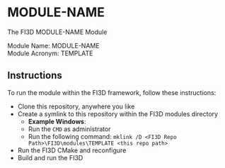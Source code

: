 # MODULE-NAME
The FI3D MODULE-NAME Module

Module Name: MODULE-NAME  
Module Acronym: TEMPLATE  

## Instructions
To run the module within the FI3D framework, follow these instructions:

- Clone this repository, anywhere you like
- Create a symlink to this repository within the FI3D modules directory
  - <b>Example Windows</b>:
  - Run the `CMD` as administrator
  - Run the following command: `mklink /D <FI3D Repo Path>\FI3D\modules\TEMPLATE <this repo path>`
- Run the FI3D CMake and reconfigure
- Build and run the FI3D
